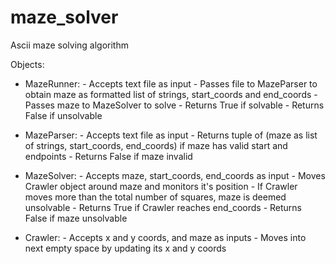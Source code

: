 # maze_solver
Ascii maze solving algorithm

Objects:
- MazeRunner: - Accepts text file as input
							- Passes file to MazeParser to obtain maze as formatted list of strings, start_coords and end_coords
							- Passes maze to MazeSolver to solve
							- Returns True if solvable
							- Returns False if unsolvable 

- MazeParser:	- Accepts text file as input
							- Returns tuple of (maze as list of strings, start_coords, end_coords) if maze has valid start and endpoints
							- Returns False if maze invalid

- MazeSolver:	-	Accepts maze, start_coords, end_coords as input
							- Moves Crawler object around maze and monitors it's position
							- If Crawler moves more than the total number of squares, maze is deemed unsolvable
							- Returns True if Crawler reaches end_coords
							- Returns False if maze unsolvable

- Crawler:		- Accepts x and y coords, and maze as inputs
							- Moves into next empty space by updating its x and y coords